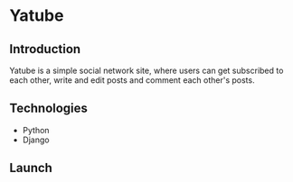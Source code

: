 # Yatube
## Introduction

Yatube is a simple social network site, where users can get subscribed to each other, write and edit posts and comment each other's posts.

## Technologies

- Python
- Django 

## Launch

